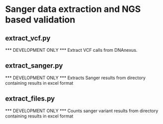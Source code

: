 # Sanger data extraction and NGS based validation

## extract_vcf.py
*** DEVELOPMENT ONLY ***
Extract VCF calls from DNAnexus.

## extract_sanger.py
*** DEVELOPMENT ONLY ***
Extracts Sanger results from directory containing results in excel format

## extract_files.py
*** DEVELOPMENT ONLY ***
Counts sanger variant results from directory containing results in excel format